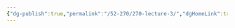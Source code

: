 ```yaml
---
{"dg-publish":true,"permalink":"/52-270/270-lecture-3/","dgHomeLink":true,"dgPassFrontmatter":false,"dgShowBacklinks":false,"dgShowLocalGraph":false,"dgShowInlineTitle":false}
---
```


